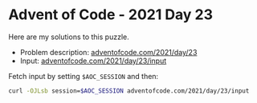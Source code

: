# Advent of Code - 2021 Day 23
Here are my solutions to this puzzle.

* Problem description: [adventofcode.com/2021/day/23](https://adventofcode.com/2021/day/23)
* Input: [adventofcode.com/2021/day/23/input](https://adventofcode.com/2021/day/23/input)

Fetch input by setting `$AOC_SESSION` and then:
```bash
curl -OJLsb session=$AOC_SESSION adventofcode.com/2021/day/23/input
```
